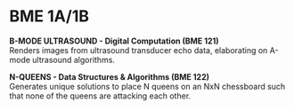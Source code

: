 # BME 1A/1B

**B-MODE ULTRASOUND - Digital Computation (BME 121)**<br />
Renders images from ultrasound transducer echo data, elaborating on A-mode ultrasound algorithms.

**N-QUEENS - Data Structures & Algorithms (BME 122)**<br />
Generates unique solutions to place N queens on an NxN chessboard such that none of the queens are attacking each other.
